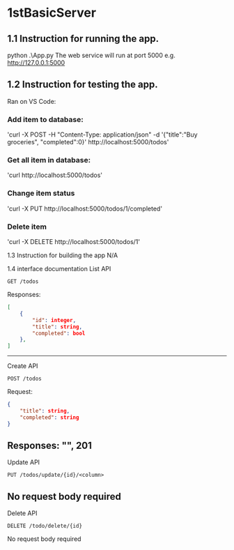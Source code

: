 # 1stBasicServer
## 1.1 Instruction for running the app.
python .\App.py
The web service will run at port 5000 e.g. http://127.0.0.1:5000

## 1.2 Instruction for testing the app.
Ran on VS Code:
### Add item to database:
'curl -X POST -H "Content-Type: application/json" -d '{\"title\":\"Buy groceries\", \"completed\":0}' http://localhost:5000/todos'

### Get all item in database:
'curl http://localhost:5000/todos'

### Change item status
'curl -X PUT http://localhost:5000/todos/1/completed'

### Delete item
'curl -X DELETE http://localhost:5000/todos/1'

1.3 Instruction for building the app
N/A

1.4 interface documentation
List API
```http
GET /todos
```
Responses:
```json
[
    {
        "id": integer,
        "title": string,
        "completed": bool
    },
]
```
---
Create API
```http
POST /todos
```
Request:
```json
{
    "title": string,
    "completed": string
}
```
Responses:
"", 201
---
Update API
```http
PUT /todos/update/{id}/<column>
```
No request body required
---
Delete API
```http
DELETE /todo/delete/{id}
```
No request body required
